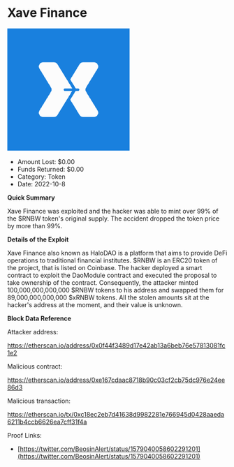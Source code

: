 # Xave Finance
![Xave Finance](/rektimages/Xave-Finance.png)
- Amount Lost: $0.00
- Funds Returned: $0.00
- Category: Token
- Date: 2022-10-8

**Quick Summary**

Xave Finance was exploited and the hacker was able to mint over 99% of the $RNBW token's original supply. The accident dropped the token price by more than 99%.

  


 **Details of the Exploit**

Xave Finance also known as HaloDAO is a platform that aims to provide DeFi operations to traditional financial institutes. $RNBW is an ERC20 token of the project, that is listed on Coinbase. The hacker deployed a smart contract to exploit the DaoModule contract and executed the proposal to take ownership of the contract. Consequently, the attacker minted 100,000,000,000,000 $RNBW tokens to his address and swapped them for 89,000,000,000,000 $xRNBW tokens. All the stolen amounts sit at the hacker's address at the moment, and their value is unknown.

  


 **Block Data Reference**

Attacker address:

https://etherscan.io/address/0x0f44f3489d17e42ab13a6beb76e57813081fc1e2

  


Malicious contract:

https://etherscan.io/address/0xe167cdaac8718b90c03cf2cb75dc976e24ee86d3

  


Malicious transaction:

https://etherscan.io/tx/0xc18ec2eb7d41638d9982281e766945d0428aaeda6211b4ccb6626ea7cff31f4a


Proof Links:
- [https://twitter.com/BeosinAlert/status/1579040058602291201](https://twitter.com/BeosinAlert/status/1579040058602291201)


